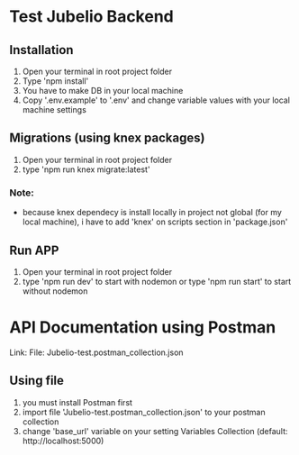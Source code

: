 # Test Jubelio Backend

## Installation
  1. Open your terminal in root project folder
  2. Type 'npm install'
  3. You have to make DB in your local machine
  4. Copy '.env.example' to '.env' and change variable values with your local machine settings

## Migrations (using knex packages) 
  1. Open your terminal in root project folder
  2. type 'npm run knex migrate:latest'
  ### Note:
  - because knex dependecy is install locally in project not global (for my local machine), i have to add 'knex' on scripts section in 'package.json'

## Run APP
  1. Open your terminal in root project folder
  2. type 'npm run dev' to start with nodemon or type 'npm run start' to start without nodemon

# API Documentation using Postman
Link: 
File: Jubelio-test.postman_collection.json

## Using file
1. you must install Postman first
2. import file 'Jubelio-test.postman_collection.json' to your postman collection
3. change 'base_url' variable on your setting Variables Collection (default: http://localhost:5000)
